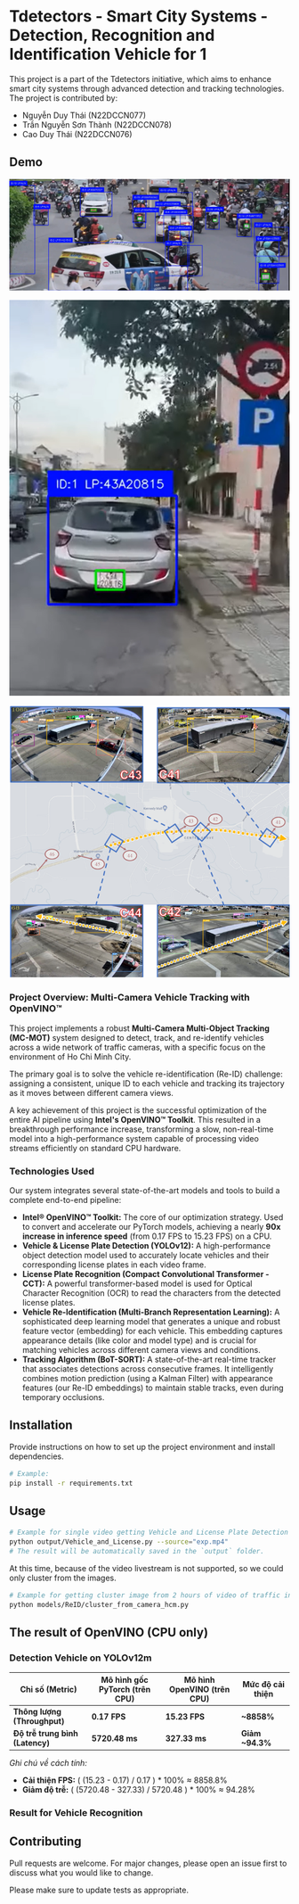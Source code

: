 # Tdetectors - Smart City Systems - Detection, Recognition and Identification Vehicle for 1

This project is a part of the Tdetectors initiative, which aims to enhance smart city systems through advanced detection and tracking technologies.
The project is contributed by:
- Nguyễn Duy Thái (N22DCCN077)
- Trần Nguyễn Sơn Thành (N22DCCN078)
- Cao Duy Thái (N22DCCN076)

## Demo
[![Watch the video](demo/images/Screenshot%202025-07-29%20100652.png)](https://www.youtube.com/watch?v=AktD6WMdBYs)

[![Watch the video](demo/images/Screenshot%202025-07-29%20101050.png)](https://www.youtube.com/watch?v=Z6NlvcCQByA)


![Tracking for Multi-camera Multi Object](demo/images/Screenshot%202025-07-29%20120028.png)

### **Project Overview: Multi-Camera Vehicle Tracking with OpenVINO™**

This project implements a robust **Multi-Camera Multi-Object Tracking (MC-MOT)** system designed to detect, track, and re-identify vehicles across a wide network of traffic cameras, with a specific focus on the environment of Ho Chi Minh City.

The primary goal is to solve the vehicle re-identification (Re-ID) challenge: assigning a consistent, unique ID to each vehicle and tracking its trajectory as it moves between different camera views.

A key achievement of this project is the successful optimization of the entire AI pipeline using **Intel's OpenVINO™ Toolkit**. This resulted in a breakthrough performance increase, transforming a slow, non-real-time model into a high-performance system capable of processing video streams efficiently on standard CPU hardware.

### **Technologies Used**

Our system integrates several state-of-the-art models and tools to build a complete end-to-end pipeline:

*   **Intel® OpenVINO™ Toolkit:** The core of our optimization strategy. Used to convert and accelerate our PyTorch models, achieving a nearly **90x increase in inference speed** (from 0.17 FPS to 15.23 FPS) on a CPU.
*   **Vehicle & License Plate Detection (YOLOv12):** A high-performance object detection model used to accurately locate vehicles and their corresponding license plates in each video frame.
*   **License Plate Recognition (Compact Convolutional Transformer - CCT):** A powerful transformer-based model is used for Optical Character Recognition (OCR) to read the characters from the detected license plates.
*   **Vehicle Re-Identification (Multi-Branch Representation Learning):** A sophisticated deep learning model that generates a unique and robust feature vector (embedding) for each vehicle. This embedding captures appearance details (like color and model type) and is crucial for matching vehicles across different camera views and conditions.
*   **Tracking Algorithm (BoT-SORT):** A state-of-the-art real-time tracker that associates detections across consecutive frames. It intelligently combines motion prediction (using a Kalman Filter) with appearance features (our Re-ID embeddings) to maintain stable tracks, even during temporary occlusions.


## Installation

Provide instructions on how to set up the project environment and install dependencies.

```bash
# Example:
pip install -r requirements.txt
```

## Usage

```bash
# Example for single video getting Vehicle and License Plate Detection :
python output/Vehicle_and_License.py --source="exp.mp4" 
# The result will be automatically saved in the `output` folder.
```

At this time, because of the video livestream is not supported, so we could only cluster from the images.
```bash
# Example for getting cluster image from 2 hours of video of traffic in Ho Chi Minh City:
python models/ReID/cluster_from_camera_hcm.py
```

## The result of OpenVINO (CPU only)

### Detection Vehicle on YOLOv12m

| Chỉ số (Metric) | Mô hình gốc PyTorch (trên CPU) | Mô hình OpenVINO (trên CPU) | **Mức độ cải thiện** |
| --- | --- | --- | --- |
| **Thông lượng (Throughput)** | **0.17 FPS** | **15.23 FPS** | **~8858%** |
| **Độ trễ trung bình (Latency)** | **5720.48 ms** | **327.33 ms** | **Giảm ~94.3%** |

*Ghi chú về cách tính:*

- **Cải thiện FPS:** ( (15.23 - 0.17) / 0.17 ) * 100% ≈ 8858.8%
- **Giảm độ trễ:** ( (5720.48 - 327.33) / 5720.48 ) * 100% ≈ 94.28%

### Result for Vehicle Recognition


## Contributing

Pull requests are welcome. For major changes, please open an issue first to discuss what you would like to change.

Please make sure to update tests as appropriate.


